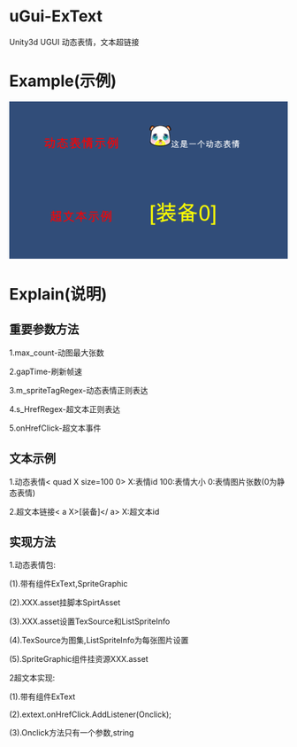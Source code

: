 # uGui-ExText
Unity3d UGUI 动态表情，文本超链接
# Example(示例)
![Demo1](Images/Example.png)
# Explain(说明)
## 重要参数方法
1.max_count-动图最大张数

2.gapTime-刷新帧速

3.m_spriteTagRegex-动态表情正则表达

4.s_HrefRegex-超文本正则表达

5.onHrefClick-超文本事件

## 文本示例
1.动态表情< quad X size=100 0>
X:表情id   100:表情大小    0:表情图片张数(0为静态表情)

2.超文本链接< a X>[装备]</ a>
X:超文本id

## 实现方法
1.动态表情包:

(1).带有组件ExText,SpriteGraphic

(2).XXX.asset挂脚本SpirtAsset

(3).XXX.asset设置TexSource和ListSpriteInfo

(4).TexSource为图集,ListSpriteInfo为每张图片设置

(5).SpriteGraphic组件挂资源XXX.asset

2超文本实现:

(1).带有组件ExText

(2).extext.onHrefClick.AddListener(Onclick);

(3).Onclick方法只有一个参数,string
